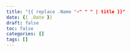 ```yaml
---
title: "{{ replace .Name "-" " " | title }}"
date: {{ .Date }}
draft: false
toc: false
categories: []
tags: []
---
```


